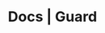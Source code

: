 ---
title: Docs | Guard
description: Guard Docs
menu:
  product_guard_0.1.1:
    identifier: welcome
    name: Welcome
    weight: 10
left_menu: product_guard_0.1.1
---
